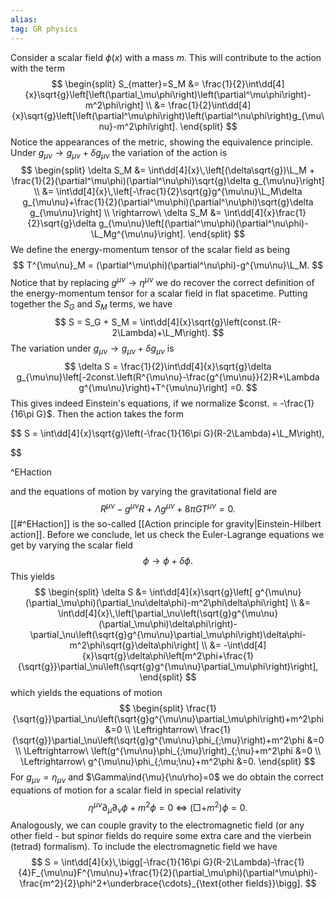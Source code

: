 ```yaml
---
alias:
tag: GR physics
---
```

Consider a scalar field $\phi(x)$ with a mass $m$. This will contribute to the action with the term
$$
\begin{split}
    S_{matter}=S_M &= \frac{1}{2}\int\dd[4]{x}\sqrt{g}\left[\left(\partial_\mu\phi\right)\left(\partial^\mu\phi\right)-m^2\phi\right] \\
    &= \frac{1}{2}\int\dd[4]{x}\sqrt{g}\left[\left(\partial^\mu\phi\right)\left(\partial^\nu\phi\right)g_{\mu\nu}-m^2\phi\right].
\end{split}
$$
Notice the appearances of the metric, showing the equivalence principle. Under $g_{\mu\nu}\to g_{\mu\nu}+\delta g_{\mu\nu}$ the variation of the action is
$$
\begin{split}
    \delta S_M &= \int\dd[4]{x}\,\left[(\delta\sqrt{g})\L_M + \frac{1}{2}(\partial^\mu\phi)(\partial^\nu\phi)\sqrt{g}\delta g_{\mu\nu}\right] \\
    &= \int\dd[4]{x}\,\left[-\frac{1}{2}\sqrt{g}g^{\mu\nu}\L_M\delta g_{\mu\nu}+\frac{1}{2}(\partial^\mu\phi)(\partial^\nu\phi)\sqrt{g}\delta g_{\mu\nu}\right] \\
    \rightarrow\ \delta S_M &= \int\dd[4]{x}\frac{1}{2}\sqrt{g}\delta g_{\mu\nu}\left[(\partial^\mu\phi)(\partial^\nu\phi)-\L_Mg^{\mu\nu}\right].
\end{split}
$$
We define the energy-momentum tensor of the scalar field as being
$$
    T^{\mu\nu}_M = (\partial^\mu\phi)(\partial^\nu\phi)-g^{\mu\nu}\L_M.
$$
Notice that by replacing $g^{\mu\nu}\to\eta^{\mu\nu}$ we do recover the correct definition of the energy-momentum tensor for a scalar field in flat spacetime.
Putting together the $S_G$ and $S_M$ terms, we have
$$
    S = S_G + S_M = \int\dd[4]{x}\sqrt{g}\left(const.(R-2\Lambda)+\L_M\right).
$$
The variation under $g_{\mu\nu}\to g_{\mu\nu}+\delta g_{\mu\nu}$ is
$$
    \delta S = \frac{1}{2}\int\dd[4]{x}\sqrt{g}\delta g_{\mu\nu}\left[-2const.\left(R^{\mu\nu}-\frac{g^{\mu\nu}}{2}R+\Lambda g^{\mu\nu}\right)+T^{\mu\nu}\right] =0.
$$
This gives indeed Einstein's equations, if we normalize $const. = -\frac{1}{16\pi G}$. Then the action takes the form

$$
    S = \int\dd[4]{x}\sqrt{g}\left(-\frac{1}{16\pi G}(R-2\Lambda)+\L_M\right),

$$

^EHaction

and the equations of motion by varying the gravitational field are 
$$
    R^{\mu\nu}-g^{\mu\nu}R+\Lambda g^{\mu\nu}+8\pi GT^{\mu\nu} =0.
$$
[[#^EHaction]] is the so-called [[Action principle for gravity|Einstein-Hilbert action]]. Before we conclude, let us check the Euler-Lagrange equations we get by varying the scalar field
$$
    \phi\to\phi+\delta\phi.
$$
This yields
$$
\begin{split}
    \delta S &= \int\dd[4]{x}\sqrt{g}\left[ g^{\mu\nu}(\partial_\mu\phi)(\partial_\nu\delta\phi)-m^2\phi\delta\phi\right] \\
    &= \int\dd[4]{x}\,\left[\partial_\nu\left(\sqrt{g}g^{\mu\nu}(\partial_\mu\phi)\delta\phi\right)-\partial_\nu\left(\sqrt{g}g^{\mu\nu}\partial_\mu\phi\right)\delta\phi-m^2\phi\sqrt{g}\delta\phi\right] \\
    &= -\int\dd[4]{x}\sqrt{g}\delta\phi\left[m^2\phi+\frac{1}{\sqrt{g}}\partial_\nu\left(\sqrt{g}g^{\mu\nu}\partial_\mu\phi\right)\right],
\end{split}
$$
which yields the equations of motion
$$
\begin{split}
    \frac{1}{\sqrt{g}}\partial_\nu\left(\sqrt{g}g^{\mu\nu}\partial_\mu\phi\right)+m^2\phi &=0 \\
    \Leftrightarrow\ \frac{1}{\sqrt{g}}\partial_\nu\left(\sqrt{g}g^{\mu\nu}\phi_{;\mu}\right)+m^2\phi &=0 \\
    \Leftrightarrow\ \left(g^{\mu\nu}\phi_{;\mu}\right)_{;\nu}+m^2\phi &=0 \\
    \Leftrightarrow\ g^{\mu\nu}\phi_{;\mu;\nu}+m^2\phi &=0.
\end{split}
$$
For $g_{\mu\nu} = \eta_{\mu\nu}$ and $\Gamma\ind{\mu}{\nu\rho}=0$ we do obtain the correct equations of motion for a scalar field in special relativity
$$
    \eta^{\mu\nu}\partial_\mu\partial_\nu\phi+m^2\phi = 0\ \Leftrightarrow\ (\Box+m^2)\phi =0.
$$
Analogously, we can couple gravity to the electromagnetic field (or any other field - but spinor fields do require some extra care and the vierbein (tetrad) formalism). To include the electromagnetic field we have
$$
    S = \int\dd[4]{x}\,\bigg[-\frac{1}{16\pi G}(R-2\Lambda)-\frac{1}{4}F_{\mu\nu}F^{\mu\nu}+\frac{1}{2}(\partial_\mu\phi)(\partial^\mu\phi)-\frac{m^2}{2}\phi^2+\underbrace{\cdots}_{\text{other fields}}\bigg].
$$

